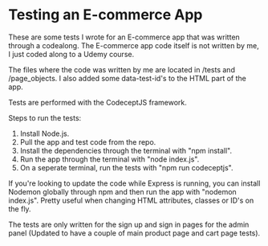 # Testing an E-commerce App

These are some tests I wrote for an E-commerce app that was written through a codealong. The E-commerce app code itself is not written by me, I just coded along to a Udemy course.

The files where the code was written by me are located in /tests and /page_objects. I also added some data-test-id's to the HTML part of the app.

Tests are performed with the CodeceptJS framework.

Steps to run the tests:

1. Install Node.js.
2. Pull the app and test code from the repo.
3. Install the dependencies through the terminal with "npm install".
4. Run the app through the terminal with "node index.js".
5. On a seperate terminal, run the tests with "npm run codeceptjs".

If you're looking to update the code while Express is running, you can install Nodemon globally through npm and then run the app with "nodemon index.js". Pretty useful when changing HTML attributes, classes or ID's on the fly.

The tests are only written for the sign up and sign in pages for the admin panel (Updated to have a couple of main product page and cart page tests).
